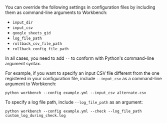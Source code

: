 You can override the following settings in configuration files by including them as command-line arguments to Workbench:

- `input_dir`
- `input_csv`
- `google_sheets_gid`
- `log_file_path`
- `rollback_csv_file_path`
- `rollback_config_file_path`

In all cases, you need to add `--` to conform with Python's command-line argument syntax.

For example, if you want to specify an input CSV file different from the one registered in your configuration file, include `--input_csv` as a command-line argument to Worbkench:

`python workbench --config example.yml --input_csv alternate.csv`

To specify a log file path, include `--log_file_path` as an argument:

`python workbench --config example.yml --check --log_file_path custom_log_during_check.log`
